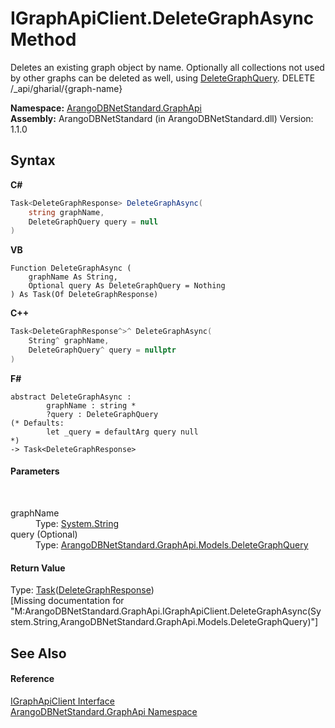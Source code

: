 # IGraphApiClient.DeleteGraphAsync Method 
 

Deletes an existing graph object by name. Optionally all collections not used by other graphs can be deleted as well, using <a href="0cc8a0f1-7816-fbfd-e108-4c550611abec">DeleteGraphQuery</a>. DELETE /_api/gharial/{graph-name}

**Namespace:**&nbsp;<a href="5db3e172-88fa-722f-6e7f-25b7310b3db3">ArangoDBNetStandard.GraphApi</a><br />**Assembly:**&nbsp;ArangoDBNetStandard (in ArangoDBNetStandard.dll) Version: 1.1.0

## Syntax

**C#**<br />
``` C#
Task<DeleteGraphResponse> DeleteGraphAsync(
	string graphName,
	DeleteGraphQuery query = null
)
```

**VB**<br />
``` VB
Function DeleteGraphAsync ( 
	graphName As String,
	Optional query As DeleteGraphQuery = Nothing
) As Task(Of DeleteGraphResponse)
```

**C++**<br />
``` C++
Task<DeleteGraphResponse^>^ DeleteGraphAsync(
	String^ graphName, 
	DeleteGraphQuery^ query = nullptr
)
```

**F#**<br />
``` F#
abstract DeleteGraphAsync : 
        graphName : string * 
        ?query : DeleteGraphQuery 
(* Defaults:
        let _query = defaultArg query null
*)
-> Task<DeleteGraphResponse> 

```


#### Parameters
&nbsp;<dl><dt>graphName</dt><dd>Type: <a href="https://docs.microsoft.com/dotnet/api/system.string" target="_blank" rel="noopener noreferrer">System.String</a><br /></dd><dt>query (Optional)</dt><dd>Type: <a href="0cc8a0f1-7816-fbfd-e108-4c550611abec">ArangoDBNetStandard.GraphApi.Models.DeleteGraphQuery</a><br /></dd></dl>

#### Return Value
Type: <a href="https://docs.microsoft.com/dotnet/api/system.threading.tasks.task-1" target="_blank" rel="noopener noreferrer">Task</a>(<a href="a4024ade-b4e8-3e4e-3997-f125a065e720">DeleteGraphResponse</a>)<br />\[Missing <returns> documentation for "M:ArangoDBNetStandard.GraphApi.IGraphApiClient.DeleteGraphAsync(System.String,ArangoDBNetStandard.GraphApi.Models.DeleteGraphQuery)"\]

## See Also


#### Reference
<a href="9cf68195-2611-f408-a78f-ab77864cc844">IGraphApiClient Interface</a><br /><a href="5db3e172-88fa-722f-6e7f-25b7310b3db3">ArangoDBNetStandard.GraphApi Namespace</a><br />